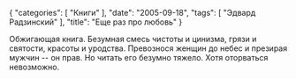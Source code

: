 {
   "categories": [
      "Книги"
   ],
   "date": "2005-09-18",
   "tags": [
      "Эдвард Радзинский"
   ],
   "title": "Еще раз про любовь"
}

Обжигающая книга. Безумная смесь чистоты и цинизма, грязи и святости, красоты и уродства. Превознося женщин до небес и презирая мужчин -- он прав. Но читать его безумно тяжело. Хотя оторваться невозможно.
